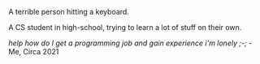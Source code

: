 A terrible person hitting a keyboard.

A CS student in high-school, trying to learn a lot of stuff on their own.

*help how do I get a programming job and gain experience i'm lonely ;-;*
    - Me, Circa 2021

